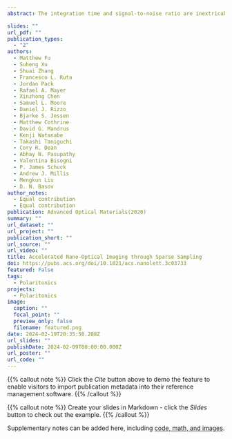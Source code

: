 ```yaml
---
abstract: The integration time and signal-to-noise ratio are inextricably linked when performing scanning probe microscopy based on raster scanning. This often yields a large lower bound on the measurement time, for example, in nano-optical imaging experiments performed using a scanning near-field optical microscope (SNOM). Here, we utilize sparse scanning augmented with Gaussian process regression to bypass the time constraint. We apply this approach to image charge-transfer polaritons in graphene residing on ruthenium trichloride (α-RuCl3) and obtain key features such as polariton damping and dispersion. Critically, nano-optical SNOM imaging data obtained via sparse sampling are in good agreement with those extracted from traditional raster scans but require 11 times fewer sampled points. As a result, Gaussian process-aided sparse spiral scans offer a major decrease in scanning time.

slides: ""
url_pdf: ""
publication_types:
  - "2"
authors:
  - Matthew Fu
  - Suheng Xu
  - Shuai Zhang
  - Francesco L. Ruta
  - Jordan Pack
  - Rafael A. Mayer
  - Xinzhong Chen
  - Samuel L. Moore
  - Daniel J. Rizzo
  - Bjarke S. Jessen
  - Matthew Cothrine
  - David G. Mandrus
  - Kenji Watanabe
  - Takashi Taniguchi
  - Cory R. Dean
  - Abhay N. Pasupathy
  - Valentina Bisogni
  - P. James Schuck
  - Andrew J. Millis
  - Mengkun Liu
  - D. N. Basov
author_notes:
  - Equal contribution
  - Equal contribution
publication: Advanced Optical Materials(2020)
summary: ""
url_dataset: ""
url_project: ""
publication_short: ""
url_source: ""
url_video: ""
title: Accelerated Nano-Optical Imaging through Sparse Sampling
doi: https://pubs.acs.org/doi/10.1021/acs.nanolett.3c03733
featured: False
tags:
  - Polaritonics
projects:
  - Polaritonics
image:
  caption: ""
  focal_point: ""
  preview_only: false
  filename: featured.png
date: 2024-02-19T20:35:50.208Z
url_slides: ""
publishDate: 2024-02-09T00:00:00.000Z
url_poster: ""
url_code: ""
---
```


{{% callout note %}}
Click the *Cite* button above to demo the feature to enable visitors to import publication metadata into their reference management software.
{{% /callout %}}

{{% callout note %}}
Create your slides in Markdown - click the *Slides* button to check out the example.
{{% /callout %}}

Supplementary notes can be added here, including [code, math, and images](https://wowchemy.com/docs/writing-markdown-latex/).
